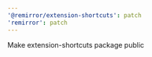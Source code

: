 ```yaml
---
'@remirror/extension-shortcuts': patch
'remirror': patch
---
```


Make extension-shortcuts package public
